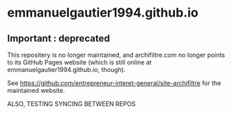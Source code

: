 # emmanuelgautier1994.github.io

## Important : deprecated
This repositery is no longer maintained, and archifiltre.com no longer points to its GitHub Pages website (which is still online at emmanuelgautier1994.github.io, though).

See https://github.com/entrepreneur-interet-general/site-archifiltre for the maintained website.


ALSO, TESTING SYNCING BETWEEN REPOS

